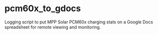 # pcm60x_to_gdocs
Logging script to put MPP Solar PCM60x charging stats on a Google Docs spreadsheet for remote viewing and monitoring.
